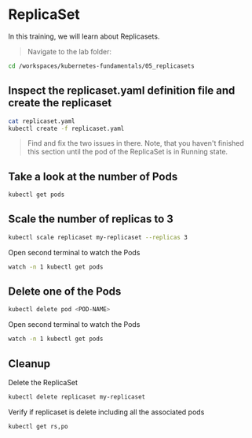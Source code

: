 # ReplicaSet

In this training, we will learn about Replicasets.

>Navigate to the lab folder:

```bash
cd /workspaces/kubernetes-fundamentals/05_replicasets
```

## Inspect the replicaset.yaml definition file and create the replicaset

```bash
cat replicaset.yaml
kubectl create -f replicaset.yaml
```

>Find and fix the two issues in there. Note, that you haven't finished this section until the pod of the ReplicaSet is in Running state.

## Take a look at the number of Pods

```bash
kubectl get pods
```

## Scale the number of replicas to 3

```bash
kubectl scale replicaset my-replicaset --replicas 3
```

Open second terminal to watch the Pods

```bash
watch -n 1 kubectl get pods
```

## Delete one of the Pods

```bash
kubectl delete pod <POD-NAME>
```

Open second terminal to watch the Pods

```bash
watch -n 1 kubectl get pods
```

## Cleanup

Delete the ReplicaSet

```bash
kubectl delete replicaset my-replicaset
```

Verify if replicaset is delete including all the associated pods

```bash
kubectl get rs,po
```

